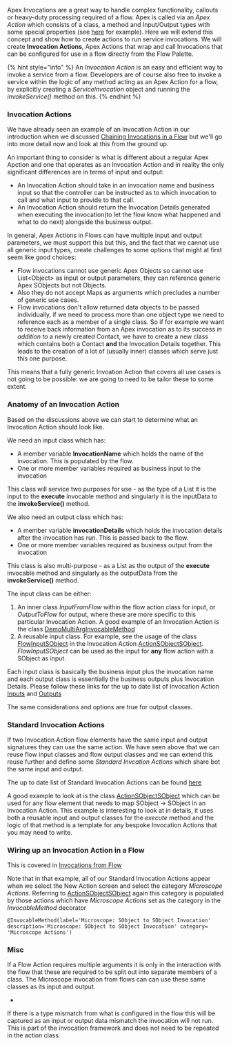 Apex Invocations are a great way to handle complex functionality, callouts or heavy-duty processing required of a flow. Apex is called via an *Apex Action* which consists of a class, a method and Input/Output types with some special properties (see [here](https://help.salesforce.com/articleView?id=sf.flow_ref_elements_apex_invocable.htm&type=5) for example). Here we will extend this concept and show how to create actions to run service invocations. We will create **Invocation Actions**, Apex Actions that wrap and call Invocations that can be configured for use in a flow directly from the Flow Palette. 

{% hint style="info" %}
An *Invocation Action* is an easy and efficient way to invoke a service from a flow. Developers are of course also free to invoke a service within the logic of any method acting as an Apex Action for a flow, by explicitly creating a *ServiceInvocation* object and running the *invokeService()* method on this. 
{% endhint %}


### Invocation Actions

We have already seen an example of an Invocation Action in our introduction when we discussed [Chaining Invocations in a Flow](../getting-started/ExampleFlow.md) but we'll go into more detail now and look at this from the ground up. 

An important thing to consider is what is different about a regular Apex Apction and 
one that operates as an Invocation Action and in reality the only significant differences are in terms of input and output:

* An Invocation Action should take in an invocation name and business input so that the controller can be instructed as to which invocation to call and what input to provide to that call.
* An Invocation Action should return the Invocation Details generated when executing the invocation(to let the flow know what happened and what to do next) alongside the business output.

In general, Apex Actions in Flows can have multiple input and output parameters, we must support this but this, and the fact that we cannot use all generic input types, create challenges to some options that might at first seem like good choices:

* Flow invocations cannot use generic Apex Objects so cannot use List&lt;Object&gt; as input or output parameters, they can reference generic Apex SObjects but not Objects. 
* Also they do not accept Maps as arguments which precludes a number of generic use cases. 
* Flow invocations don't allow returned data objects to be passed individually, if we need to process more than one object type we need to reference each as a member of a single class. So if for example we want to receive back information from an Apex invocation as to its success *in addition to* a newly created Contact, we have to create a new class which contains both a Contact **and** the Invocation Details together. This leads to the creation of a lot of (usually inner) classes which serve just this one purpose.

This means that a fully generic Invoation Action that covers all use cases is not going to be possible: we are going to need to be tailor these to some extent.

### Anatomy of an Invocation Action

Based on the discussions above we can start to determine what an Invocation Action should look like.

We need an input class which has:

- A member variable **InvocationName** which holds the name of the invocation. This is populated by the flow.
- One or more member variables required as business input to the invocation 

This class will service two purposes for use - as the type of a List it is the input to the **execute** invocable method and singularly it is the inputData to the **invokeService()** method.

We also need an output class which has:

- A member variable **invocationDetails** which holds the invocation details after the invocation has run. This is passed back to the flow.
- One or more member variables required as business output from the invocation 

This class is also multi-purpose - as a List as the output of the **execute** invocable method and singularly as the outputData from the **invokeService()** method.

The input class can be either:

1. An inner class *InputFromFlow* within the flow action class for input, or *OutputToFlow* for output, where these are more specific to this particular Invocation Action. A good example of an Invocation Action is the class [DemoMultiArgInvocableMethod](https://github.com/kevinhenryburke/frictionless/blob/402c241c367eb7943a33a7459c1e6ca03b1c0c4a/demo/force-app/flows/Demo_Multi_Arg/classes/DemoMultiArgInvocableMethod.cls)
2. A reusable input class. For example, see the usage of the class [FlowInputSObject](https://github.com/kevinhenryburke/frictionless/blob/402c241c367eb7943a33a7459c1e6ca03b1c0c4a/serviceBase/force-app/Framework/classes/flow/actions/inputs/FlowInputSObject.cls)  in the Invocation Action [ActionSObjectSObject](https://github.com/kevinhenryburke/frictionless/blob/81df0dfa940981d25728aaeda200c52840c45915/serviceBase/force-app/Framework/classes/flow/actions/reusable/ActionSObjectSObject.cls). *FlowInputSObject* can be used as the input for **any** flow action with a SObject as input. 

Each input class is basically the business input plus the invocation name and each output class is essentially the business outputs plus Invocation Details. Please follow these links for the up to date list of Invocation Action [Inputs](https://github.com/kevinhenryburke/frictionless/tree/master/serviceBase/force-app/Framework/classes/flow/actions/inputs) and [Outputs](https://github.com/kevinhenryburke/frictionless/tree/master/serviceBase/force-app/Framework/classes/flow/actions/outputs) 

The same considerations and options are true for output classes.

### Standard Invocation Actions

If two Invocation Action flow elements have the same input and output signatures they can use the same action. We have seen above that we can reuse flow input classes and flow output classes and we can extend this reuse further and define some *Standard Invcation Actions* which share bot the same input and output. 

The up to date list of Standard Invocation Actions can be found [here](https://github.com/kevinhenryburke/frictionless/tree/master/serviceBase/force-app/Framework/classes/flow/actions/reusable)

A good example to look at is the class [ActionSObjectSObject](https://github.com/kevinhenryburke/frictionless/blob/master/serviceBase/force-app/Framework/classes/flow/actions/reusable/ActionSObjectSObject.cls) which can be used for any flow element that needs to map SObject -> SObject in an Invocation Action. This example is interesting to look at in details, it uses both a reusable input and output classes for the *execute* method and the logic of that method is a template for any bespoke Invocation Actions that you may need to write.

### Wiring up an Invocation Action in a Flow

This is covered in [Invocations from Flow](../getting-started/ExampleFlow.md)

Note that in that example, all of our Standard Invocation Actions appear when we select the New Action screen and select the category *Microscope Actions*. Referring to [ActionSObjectSObject](https://github.com/kevinhenryburke/frictionless/blob/master/serviceBase/force-app/Framework/classes/flow/actions/reusable/ActionSObjectSObject.cls) again this category is populated by those actions which have *Microscope Actions* set as the category in the *InvocableMethod* decorator

```
@InvocableMethod(label='Microscope: SObject to SObject Invocation' description='Microscope: SObject to SObject Invocation' category= 'Microscope Actions')
```

### Misc

If a Flow Action requires multiple arguments it is only in the interaction with the flow that these are required to be split out into separate members of a class. The Microscope invocation from flows can can use these same classes as its input and output.


- 

If there is a type mismatch from what is configured in the flow this will be captured as an input or output data mismatch the invocation will not run. This is part of the invocation framework and does not need to be repeated in the action class.



